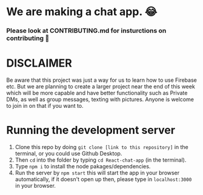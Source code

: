 # We are making a chat app. 😂

### Please look at CONTRIBUTING.md for insturctions on contributing 💙

# DISCLAIMER
Be aware that this project was just a way for us to learn how to use Firebase etc. But we are planning to create a larger project near the end of this week which will be more capable and have better functionality such as Private DMs, as well as group messages, texting with pictures. Anyone is welcome to join in on that if you want to.   

# Running the development server
  1. Clone this repo by doing `git clone [link to this repository]` in the terminal, or you could use Github Desktop.
  2. Then `cd` into the folder by typing `cd React-chat-app` (in the terminal).
  3. Type `npm i` to install the node pakages/dependencies.
  4. Run the server by `npm start` this will start the app in your browser automatically, if it doesn't open up then, please type in `localhost:3000` in your browser.
